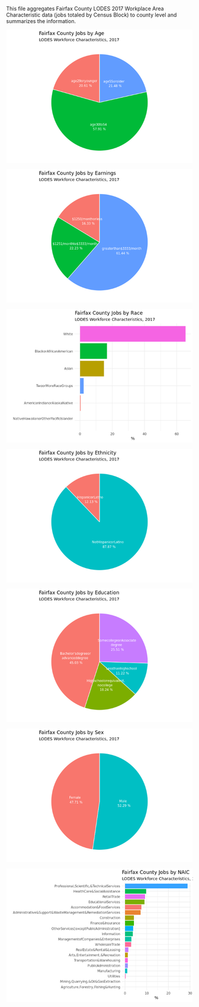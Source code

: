 This file aggregates Fairfax County LODES 2017 Workplace Area
Characteristic data (jobs totaled by Census Block) to county level and
summarizes the information.

![](03_lodes_wac-summary_files/figure-markdown_strict/unnamed-chunk-2-1.png)

![](03_lodes_wac-summary_files/figure-markdown_strict/unnamed-chunk-3-1.png)

![](03_lodes_wac-summary_files/figure-markdown_strict/unnamed-chunk-4-1.png)

![](03_lodes_wac-summary_files/figure-markdown_strict/unnamed-chunk-5-1.png)

![](03_lodes_wac-summary_files/figure-markdown_strict/unnamed-chunk-6-1.png)

![](03_lodes_wac-summary_files/figure-markdown_strict/unnamed-chunk-7-1.png)

![](03_lodes_wac-summary_files/figure-markdown_strict/unnamed-chunk-8-1.png)
